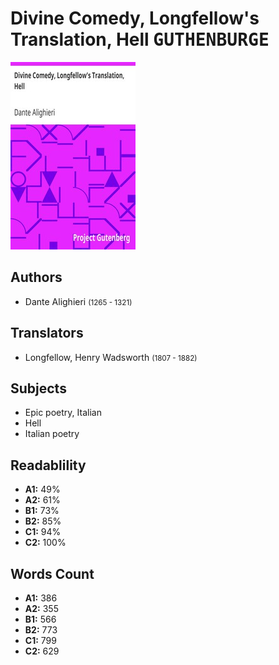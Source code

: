 # Divine Comedy, Longfellow's Translation, Hell <kbd>GUTHENBURGE</kbd>

![](./cover.medium.jpg "")

## Authors


 - Dante Alighieri <small>(1265 - 1321)</small>

## Translators


 - Longfellow, Henry Wadsworth <small>(1807 - 1882)</small>

## Subjects


 - Epic poetry, Italian
 - Hell
 - Italian poetry

## Readablility


 - **A1:** 49%
 - **A2:** 61%
 - **B1:** 73%
 - **B2:** 85%
 - **C1:** 94%
 - **C2:** 100%

## Words Count


 - **A1:** 386
 - **A2:** 355
 - **B1:** 566
 - **B2:** 773
 - **C1:** 799
 - **C2:** 629

